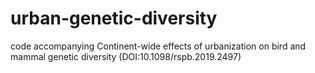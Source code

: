 # urban-genetic-diversity
code accompanying Continent-wide effects of urbanization on bird and mammal genetic diversity (DOI:10.1098/rspb.2019.2497)
